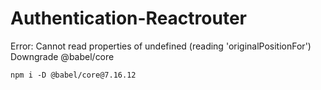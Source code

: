 # Authentication-Reactrouter

Error: Cannot read properties of undefined (reading 'originalPositionFor')
Downgrade @babel/core
```
npm i -D @babel/core@7.16.12
```